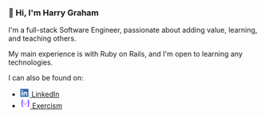 ### 👋 Hi, I'm Harry Graham

I'm a full-stack Software Engineer, passionate about adding value, learning, and teaching others.

My main experience is with Ruby on Rails, and I'm open to learning any technologies.

I can also be found on:

- [<img src="icons/LinkedIn-Icon.png" height="16"> LinkedIn](https://www.linkedin.com/in/harrygraham595/)
- [<img src="icons/exercism-icon-blue.png" height="20"> Exercism](https://exercism.org/profiles/harry-graham)
